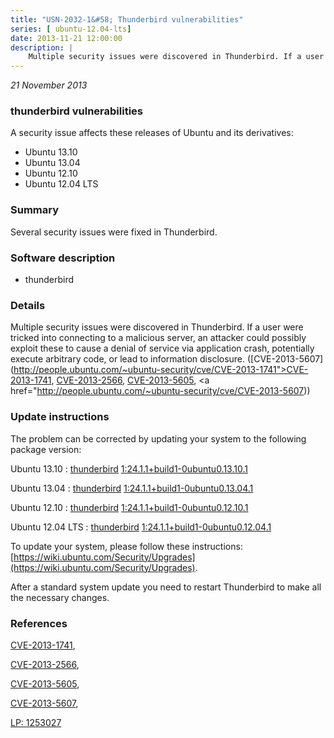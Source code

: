 ```yaml
---
title: "USN-2032-1&#58; Thunderbird vulnerabilities"
series: [ ubuntu-12.04-lts]
date: 2013-11-21 12:00:00
description: |
    Multiple security issues were discovered in Thunderbird. If a user were tricked into connecting to a malicious server, an attacker could possibly exploit these to cause a denial of service via application crash, potentially execute arbitrary code, or lead to information disclosure. ([CVE-2013-5607](http://people.ubuntu.com/~ubuntu-security/cve/CVE-2013-1741">CVE-2013-1741</a>, <a href="http://people.ubuntu.com/~ubuntu-security/cve/CVE-2013-2566">CVE-2013-2566</a>, <a href="http://people.ubuntu.com/~ubuntu-security/cve/CVE-2013-5605">CVE-2013-5605</a>, <a href="http://people.ubuntu.com/~ubuntu-security/cve/CVE-2013-5607)) 
--- 
```

 
 

*21 November 2013*

### thunderbird vulnerabilities

A security issue affects these releases of Ubuntu and its derivatives:

* Ubuntu 13.10
* Ubuntu 13.04
* Ubuntu 12.10
* Ubuntu 12.04 LTS

### Summary

Several security issues were fixed in Thunderbird. 

### Software description

* thunderbird 

### Details

Multiple security issues were discovered in Thunderbird. If a user were tricked into connecting to a malicious server, an attacker could possibly exploit these to cause a denial of service via application crash, potentially execute arbitrary code, or lead to information disclosure. ([CVE-2013-5607](http://people.ubuntu.com/~ubuntu-security/cve/CVE-2013-1741">CVE-2013-1741</a>, <a href="http://people.ubuntu.com/~ubuntu-security/cve/CVE-2013-2566">CVE-2013-2566</a>, <a href="http://people.ubuntu.com/~ubuntu-security/cve/CVE-2013-5605">CVE-2013-5605</a>, <a href="http://people.ubuntu.com/~ubuntu-security/cve/CVE-2013-5607)) 

### Update instructions

The problem can be corrected by updating your system to the following package version:

Ubuntu 13.10
 : [thunderbird](https://launchpad.net/ubuntu/+source/thunderbird) <span> [1:24.1.1+build1-0ubuntu0.13.10.1](https://launchpad.net/ubuntu/+source/thunderbird/1:24.1.1+build1-0ubuntu0.13.10.1) </span> 

Ubuntu 13.04
 : [thunderbird](https://launchpad.net/ubuntu/+source/thunderbird) <span> [1:24.1.1+build1-0ubuntu0.13.04.1](https://launchpad.net/ubuntu/+source/thunderbird/1:24.1.1+build1-0ubuntu0.13.04.1) </span> 

Ubuntu 12.10
 : [thunderbird](https://launchpad.net/ubuntu/+source/thunderbird) <span> [1:24.1.1+build1-0ubuntu0.12.10.1](https://launchpad.net/ubuntu/+source/thunderbird/1:24.1.1+build1-0ubuntu0.12.10.1) </span> 

Ubuntu 12.04 LTS
 : [thunderbird](https://launchpad.net/ubuntu/+source/thunderbird) <span> [1:24.1.1+build1-0ubuntu0.12.04.1](https://launchpad.net/ubuntu/+source/thunderbird/1:24.1.1+build1-0ubuntu0.12.04.1) </span> 

To update your system, please follow these instructions: [https://wiki.ubuntu.com/Security/Upgrades](https://wiki.ubuntu.com/Security/Upgrades).

After a standard system update you need to restart Thunderbird to make all the necessary changes. 

### References

 
 [CVE-2013-1741](http://people.ubuntu.com/~ubuntu-security/cve/CVE-2013-1741), 

 [CVE-2013-2566](http://people.ubuntu.com/~ubuntu-security/cve/CVE-2013-2566), 

 [CVE-2013-5605](http://people.ubuntu.com/~ubuntu-security/cve/CVE-2013-5605), 

 [CVE-2013-5607](http://people.ubuntu.com/~ubuntu-security/cve/CVE-2013-5607), 

 [LP: 1253027](https://launchpad.net/bugs/1253027)
 

